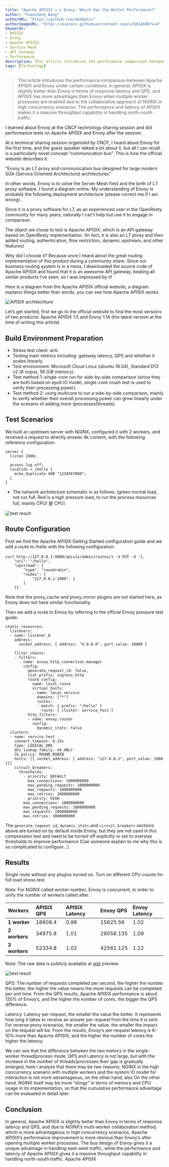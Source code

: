 ```yaml
---
title: "Apache APISIX v.s Envoy: Which Has the Better Performance?"
author: "Yuansheng Wang"
authorURL: "https://github.com/membphis"
authorImageURL: "https://avatars.githubusercontent.com/u/6814606?v=4"
keywords: 
- APISIX
- Envoy
- Apache APISIX
- Service Mesh
- API Gateway
- Performance
description: This article introduces the performance comparison between Apache APISIX and Envoy under certain conditions. In general, APISIX is slightly better than Envoy in terms of response latency and QPS, and APISIX has more advantages than Enovy when multiple worker processes are enabled due to the collaborative approach of NGINX in high concurrency scenarios. The performance and latency of APISIX makes it a massive throughput capability in handling north-south traffic.
tags: [Technology]
---
```


> This article introduces the performance comparison between Apache APISIX and Envoy under certain conditions. In general, APISIX is slightly better than Envoy in terms of response latency and QPS, and APISIX has more advantages than Enovy when multiple worker processes are enabled due to the collaborative approach of NGINX in high concurrency scenarios. The performance and latency of APISIX makes it a massive throughput capability in handling north-south traffic.

<!--truncate-->

I learned about Envoy at the CNCF technology sharing session and did performance tests on Apache APISIX and Envoy after the session.

At a technical sharing session organized by CNCF, I heard about Envoy for the first time, and the guest speaker talked a lot about it, but all I can recall is a particularly novel concept “communication bus”. This is how the official website describes it.

“Envoy is an L7 proxy and communication bus designed for large modern SOA (Service Oriented Architecture) architectures”

In other words, Envoy is to solve the Server Mesh field and the birth of L7 proxy software. I found a diagram online. My understanding of Envoy is probably the following deployment architecture (please correct me if I am wrong).

Since it is a proxy software for L7, as an experienced user in the OpenResty community for many years, naturally I can’t help but use it to engage in comparison.

The object we chose to test is Apache APISIX, which is an API gateway based on OpenResty implementation. (In fact, it is also an L7 proxy and then added routing, authentication, flow restriction, dynamic upstream, and other features)

Why did I choose it? Because once I heard about the great routing implementation of this product during a community share. Since our business routing system is in a mess, I downloaded the source code of Apache APISIX and found that it is an awesome API gateway, beating all similar products I’ve seen, so I was impressed by it!

Here is a diagram from the Apache APISIX official website, a diagram explains things better than words, you can see how Apache APISIX works.

![APISIX architechture](https://static.apiseven.com/202108/1636564276183-b29608f2-adab-446c-8d02-c9406c76a4c6.png)

Let’s get started, first we go to the official website to find the most versions of two products: Apache APISIX 1.5 and Envoy 1.14 (the latest version at the time of writing this article).

## Build Environment Preparation

- Stress test client: wrk.
- Testing main metrics including: gateway latency, QPS and whether it scales linearly.
- Test environment: Microsoft Cloud Linux (ubuntu 18.04), Standard D13 v2 (8 vcpus, 56 GiB memory).
- Test method 1: single-core run for side-by-side comparison (since they are both based on epoll IO model, single-core crush test is used to verify their processing power).
- Test method 2: using multicore to run a side-by-side comparison, mainly to verify whether their overall processing power can grow linearly under the scenario of adding more (processes|threads).

## Test Scenarios

We built an upstream server with NGINX, configured it with 2 workers, and received a request to directly answer 4k content, with the following reference configuration:

```text
server {
  listen 1980;

  access_log off;
  location = /hello {
    echo_duplicate 400 "1234567890";
  }
}
```

- The network architecture schematic is as follows: (green normal load, not run full. Red is a high pressure load, to run the process resources full, mainly CPU)
是 CPU）

![test result](https://static.apiseven.com/202108/1636564331945-fef4a15a-24b8-4d52-b469-e1c3357b4aa4.png)

## Route Configuration

First we find the Apache APISIX Getting Started configuration guide and we add a route to /hello with the following configuration:

```text
curl http://127.0.0.1:9080/apisix/admin/routes/1 -X PUT -d '{、
    "uri": "/hello",
    "upstream": {
        "type": "roundrobin",
        "nodes": {
            "127.0.0.1:1980": 1
        }
    }}'
```

Note that the proxy_cache and proxy_mirror plugins are not started here, as Envoy does not have similar functionality.

Then we add a route to Envoy by referring to the official Envoy pressure test guide:

```text
static_resources:
  listeners:
  - name: listener_0
    address:
      socket_address: { address: "0.0.0.0", port_value: 10000 }

    filter_chains:
    - filters:
      - name: envoy.http_connection_manager
        config:
          generate_request_id: false,
          stat_prefix: ingress_http
          route_config:
            name: local_route
            virtual_hosts:
            - name: local_service
              domains: ["*"]
              routes:
              - match: { prefix: "/hello" }
                route: { cluster: service_test }
          http_filters:
          - name: envoy.router
            config:
              dynamic_stats: false
  clusters:
  - name: service_test
    connect_timeout: 0.25s
    type: LOGICAL_DNS
    dns_lookup_family: V4_ONLY
    lb_policy: ROUND_ROBIN
    hosts: [{ socket_address: { address: "127.0.0.1", port_value: 1980 }}]
    circuit_breakers:
      thresholds:
        - priority: DEFAULT
          max_connections: 1000000000
          max_pending_requests: 1000000000
          max_requests: 1000000000
          max_retries: 1000000000
        - priority: HIGH
        max_connections: 1000000000
        max_pending_requests: 1000000000
        max_requests: 1000000000
        max_retries: 1000000000
```

The `generate_request_id`, `dynamic_stats` and `circuit_breakers` sections above are turned on by default inside Envoy, but they are not used in this compression test and need to be turned off explicitly or set to oversize thresholds to improve performance (Can someone explain to me why this is so complicated to configure...).

## Results

Single route without any plugins turned on. Turn on different CPU counts for full load stress test.

Note: For NGINX called worker number, Envoy is concurrent, in order to unify the number of workers called after.

| **Workers**    | **APISIX QPS** | **APISIX Latency** | **Envoy QPS** | **Envoy Latency** |
| :------------ | :------------- | :----------------- | :------------ | :---------------- |
| **1 worker**  | 18608.4        | 0.96               | 15625.56      | 1.02              |
| **2 workers** | 34975.8        | 1.01               | 29058.135     | 1.09              |
| **3 workers** | 52334.8        | 1.02               | 42561.125     | 1.12              |

Note: The raw data is publicly available at [gist](https://gist.github.com/aifeiasdf/9fc4585f6404e3a0a70c568c2a14b9c9) preview.

![test result](https://static.apiseven.com/202108/1636564385428-1f5be8de-d637-44ef-8b12-dd3438fa27a1.png)

QPS: The number of requests completed per second, the higher the number the better, the higher the value means the more requests can be completed per unit time. From the QPS results, Apache APISIX performance is about 120% of Envoy’s, and the higher the number of cores, the bigger the QPS difference.

Latency: Latency per request, the smaller the value the better. It represents how long it takes to receive an answer per request from the time it is sent. For reverse proxy scenarios, the smaller the value, the smaller the impact on the request will be. From the results, Envoy’s per-request latency is 6–10% more than Apache APISIX, and the higher the number of cores the higher the latency.

We can see that the difference between the two metrics in the single-worker thread|process mode, QPS and Latency is not large, but with the increase in the number of threads|processes their gap is gradually enlarged, here I analyze that there may be two reasons, NGINX in the high concurrency scenario with multiple workers and the system IO model for interaction is not more advantageous, on the other hand, also On the other hand, NGINX itself may be more “stingy” in terms of memory and CPU usage in its implementation, so that the cumulative performance advantage can be evaluated in detail later.

## Conclusion

In general, Apache APISIX is slightly better than Envoy in terms of response latency and QPS, and due to NGINX’s multi-worker collaboration method, which is more advantageous in high concurrency scenarios, Apache APISIX’s performance improvement is more obvious than Envoy’s after opening multiple worker processes. The bus design of Envoy gives it a unique advantage in handling east-west traffic, while the performance and latency of Apache APISIX gives it a massive throughput capability in handling north-south traffic.
Apache APISIX
